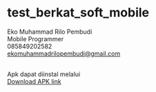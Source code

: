 # test_berkat_soft_mobile

Eko Muhammad Rilo Pembudi <br>
Mobile Programmer <br>
085849202582 <br>
ekomuhammadrilopembudi@gmail.com <br><br>

Apk dapat diinstal melalui <br>
[Download APK link](https://drive.google.com/drive/folders/11STWxRD9g-yQ1l_ZFZNAXVU1n6MjXSLr?usp=share_link)

